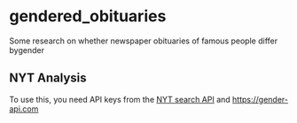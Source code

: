 # gendered_obituaries
Some research on whether newspaper obituaries of famous people differ bygender

## NYT Analysis
To use this, you need API keys from the [NYT search API](http://developer.nytimes.com/docs/read/article_search_api_v2) and https://gender-api.com

